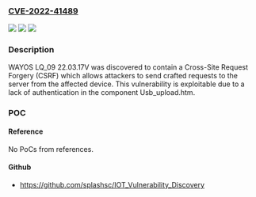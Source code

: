 ### [CVE-2022-41489](https://cve.mitre.org/cgi-bin/cvename.cgi?name=CVE-2022-41489)
![](https://img.shields.io/static/v1?label=Product&message=n%2Fa&color=blue)
![](https://img.shields.io/static/v1?label=Version&message=n%2Fa&color=blue)
![](https://img.shields.io/static/v1?label=Vulnerability&message=n%2Fa&color=brighgreen)

### Description

WAYOS LQ_09 22.03.17V was discovered to contain a Cross-Site Request Forgery (CSRF) which allows attackers to send crafted requests to the server from the affected device. This vulnerability is exploitable due to a lack of authentication in the component Usb_upload.htm.

### POC

#### Reference
No PoCs from references.

#### Github
- https://github.com/splashsc/IOT_Vulnerability_Discovery


